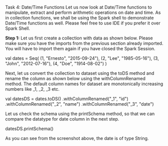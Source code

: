 Task 4: Date/Time Functions
Let us now look at Date/Time functions to manipulate, extract and perform arithmetic operations on date and time. As in collection functions, we shall be using the Spark shell to demonstrate Date/Time functions as well. Please feel free to use IDE if you prefer it over Spark Shell.

**Step 1:** Let us first create a collection with data as shown below. Please make sure you have the imports from the previous section already imported. You will have to import them again if you have closed the Spark Session.



val dates = Seq(
  (1, "Ernesto", "2015-09-24"),
  (2, "Lee", "1985-05-16"),
  (3, "John", "2012-07-16"),
  (4, "Doe", "1914-08-02")
)

Next, let us convert the collection to dataset using the toDS method and rename the column as shown below using the withColumnRenamed method. The default column names for dataset are monotonically increasing numbers like _1, _2, _3 etc.

val datesDS = dates.toDS()
    .withColumnRenamed("_1", "id")
    .withColumnRenamed("_2", "name")
    .withColumnRenamed("_3", "date")



Let us check the schema using the printSchema method, so that we can compare the datatype for date column in the next step.

datesDS.printSchema()

 

As you can see from the screenshot above, the date is of type String.
